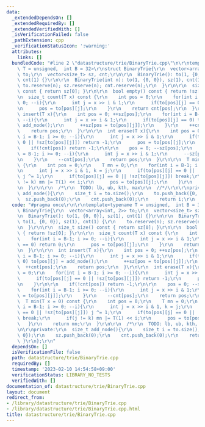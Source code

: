 ```yaml
---
data:
  _extendedDependsOn: []
  _extendedRequiredBy: []
  _extendedVerifiedWith: []
  _isVerificationFailed: false
  _pathExtension: cpp
  _verificationStatusIcon: ':warning:'
  attributes:
    links: []
  bundledCode: "#line 2 \"datastructure/trie/BinaryTrie.cpp\"\n\r\ntemplate<typename\
    \ T = unsigned,  int B = 32>\r\nstruct BinaryTrie{\r\n  vector<array<int, 2>>\
    \ to;\r\n  vector<size_t> sz, cnt;\r\n\r\n  BinaryTrie(): to(1, {0, 0}), sz(1),\
    \ cnt(1) {}\r\n\r\n  BinaryTrie(int n): to(1, {0, 0}), sz(1), cnt(1) {\r\n   \
    \ to.reserve(n); sz.reserve(n); cnt.reserve(n);\r\n  }\r\n\r\n  size_t size()\
    \ const { return sz[0]; }\r\n\r\n  bool empty() const { return !sz[0]; }\r\n\r\
    \n  size_t count(T x) const {\r\n    int pos = 0;\r\n    for(int i = B-1; i >=\
    \ 0; --i){\r\n      int j = x >> i & 1;\r\n      if(to[pos][j] == 0) return 0;\r\
    \n      pos = to[pos][j];\r\n    }\r\n    return cnt[pos];\r\n  }\r\n\r\n  int\
    \ insert(T x){\r\n    int pos = 0; ++sz[pos];\r\n    for(int i = B-1; i >= 0;\
    \ --i){\r\n      int j = x >> i & 1;\r\n      if(to[pos][j] == 0) to[pos][j] =\
    \ add_node();\r\n      ++sz[pos = to[pos][j]];\r\n    }\r\n    ++cnt[pos];\r\n\
    \    return pos;\r\n  }\r\n\r\n  int erase(T x){\r\n    int pos = 0;\r\n    for(int\
    \ i = B-1; i >= 0; --i){\r\n      int j = x >> i & 1;\r\n      if(to[pos][j] ==\
    \ 0 || !sz[to[pos][j]]) return -1;\r\n      pos = to[pos][j];\r\n    }\r\n\r\n\
    \    if(!cnt[pos]) return -1;\r\n\r\n    pos = 0; --sz[pos];\r\n    for(int i\
    \ = B-1; i >= 0; --i){\r\n      int j = x >> i & 1;\r\n      --sz[pos = to[pos][j]];\r\
    \n    }\r\n    --cnt[pos];\r\n    return pos;\r\n  }\r\n\r\n  T min(T x = 0) const\
    \ {\r\n    int pos = 0;\r\n    T mn = 0;\r\n    for(int i = B-1; i >= 0; --i){\r\
    \n      int j = x >> i & 1, k = j;\r\n      if(to[pos][j] == 0 || !sz[to[pos][j]])\
    \ j ^= 1;\r\n      if(to[pos][j] == 0 || !sz[to[pos][j]]) break;\r\n      if(j\
    \ != k) mn |= T(1) << i;\r\n      pos = to[pos][j];\r\n    }\r\n    return mn;\r\
    \n  }\r\n\r\n  /*\r\n  TODO: lb, ub, kth, max\r\n  //*/\r\n\r\nprivate:\r\n  size_t\
    \ add_node(){\r\n    size_t i = to.size();\r\n    to.push_back({0, 0});\r\n  \
    \  sz.push_back(0);\r\n    cnt.push_back(0);\r\n    return i;\r\n  }\r\n};\r\n"
  code: "#pragma once\r\n\r\ntemplate<typename T = unsigned,  int B = 32>\r\nstruct\
    \ BinaryTrie{\r\n  vector<array<int, 2>> to;\r\n  vector<size_t> sz, cnt;\r\n\r\
    \n  BinaryTrie(): to(1, {0, 0}), sz(1), cnt(1) {}\r\n\r\n  BinaryTrie(int n):\
    \ to(1, {0, 0}), sz(1), cnt(1) {\r\n    to.reserve(n); sz.reserve(n); cnt.reserve(n);\r\
    \n  }\r\n\r\n  size_t size() const { return sz[0]; }\r\n\r\n  bool empty() const\
    \ { return !sz[0]; }\r\n\r\n  size_t count(T x) const {\r\n    int pos = 0;\r\n\
    \    for(int i = B-1; i >= 0; --i){\r\n      int j = x >> i & 1;\r\n      if(to[pos][j]\
    \ == 0) return 0;\r\n      pos = to[pos][j];\r\n    }\r\n    return cnt[pos];\r\
    \n  }\r\n\r\n  int insert(T x){\r\n    int pos = 0; ++sz[pos];\r\n    for(int\
    \ i = B-1; i >= 0; --i){\r\n      int j = x >> i & 1;\r\n      if(to[pos][j] ==\
    \ 0) to[pos][j] = add_node();\r\n      ++sz[pos = to[pos][j]];\r\n    }\r\n  \
    \  ++cnt[pos];\r\n    return pos;\r\n  }\r\n\r\n  int erase(T x){\r\n    int pos\
    \ = 0;\r\n    for(int i = B-1; i >= 0; --i){\r\n      int j = x >> i & 1;\r\n\
    \      if(to[pos][j] == 0 || !sz[to[pos][j]]) return -1;\r\n      pos = to[pos][j];\r\
    \n    }\r\n\r\n    if(!cnt[pos]) return -1;\r\n\r\n    pos = 0; --sz[pos];\r\n\
    \    for(int i = B-1; i >= 0; --i){\r\n      int j = x >> i & 1;\r\n      --sz[pos\
    \ = to[pos][j]];\r\n    }\r\n    --cnt[pos];\r\n    return pos;\r\n  }\r\n\r\n\
    \  T min(T x = 0) const {\r\n    int pos = 0;\r\n    T mn = 0;\r\n    for(int\
    \ i = B-1; i >= 0; --i){\r\n      int j = x >> i & 1, k = j;\r\n      if(to[pos][j]\
    \ == 0 || !sz[to[pos][j]]) j ^= 1;\r\n      if(to[pos][j] == 0 || !sz[to[pos][j]])\
    \ break;\r\n      if(j != k) mn |= T(1) << i;\r\n      pos = to[pos][j];\r\n \
    \   }\r\n    return mn;\r\n  }\r\n\r\n  /*\r\n  TODO: lb, ub, kth, max\r\n  //*/\r\
    \n\r\nprivate:\r\n  size_t add_node(){\r\n    size_t i = to.size();\r\n    to.push_back({0,\
    \ 0});\r\n    sz.push_back(0);\r\n    cnt.push_back(0);\r\n    return i;\r\n \
    \ }\r\n};\r\n"
  dependsOn: []
  isVerificationFile: false
  path: datastructure/trie/BinaryTrie.cpp
  requiredBy: []
  timestamp: '2023-02-10 14:54:58+09:00'
  verificationStatus: LIBRARY_NO_TESTS
  verifiedWith: []
documentation_of: datastructure/trie/BinaryTrie.cpp
layout: document
redirect_from:
- /library/datastructure/trie/BinaryTrie.cpp
- /library/datastructure/trie/BinaryTrie.cpp.html
title: datastructure/trie/BinaryTrie.cpp
---
```


